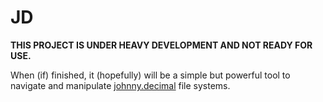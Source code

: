 # JD

**THIS PROJECT IS UNDER HEAVY DEVELOPMENT AND NOT READY FOR USE.**

When (if) finished, it (hopefully) will be a simple but powerful tool to
navigate and manipulate [johnny.decimal](https://johnnydecimal.com) file
systems.

